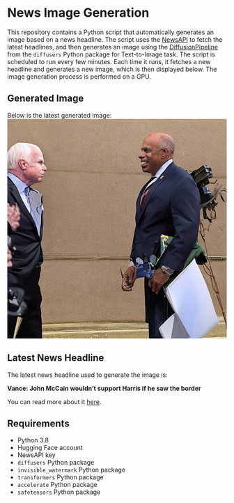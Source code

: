 # News Image Generation
This repository contains a Python script that automatically generates an image based on a news headline. The script uses the [NewsAPI](https://newsapi.org/) to fetch the latest headlines, and then generates an image using the [DiffusionPipeline](https://github.com/huggingface/diffusers) from the `diffusers` Python package for Text-to-Image task.
The script is scheduled to run every few minutes. Each time it runs, it fetches a new headline and generates a new image, which is then displayed below. The image generation process is performed on a GPU.

## Generated Image
Below is the latest generated image:
![Generated Image](image.png)

## Latest News Headline
The latest news headline used to generate the image is:

**Vance: John McCain wouldn’t support Harris if he saw the border**

You can read more about it [here](https://news.google.com/rss/articles/CBMigwFBVV95cUxOejNadHo4ZjFYOG1UY0pIUWpXZHREbDBMMzFZWVpKeEhHN2pxZTQ0OW1CZk5NOVBTY25UUUk3MDlGWlB5R1hRMzhLODR0NEhrUWNONWluMU03UjFKaE9tbFZrR2ppdUJpV2gtRUFHaU1WRi1QNE1vZ2JaQ1JNNzJWLUtydw?oc=5).

## Requirements
- Python 3.8
- Hugging Face account
- NewsAPI key
- `diffusers` Python package
- `invisible_watermark` Python package
- `transformers` Python package
- `accelerate` Python package
- `safetensors` Python package
